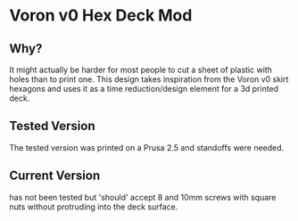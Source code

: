 # Voron v0 Hex Deck Mod

## Why?

It might actually be harder for most people to cut a sheet of plastic with holes than to print one. 
This design takes inspiration from the Voron v0 skirt hexagons and uses it as a time reduction/design element 
for a 3d printed deck. 

## Tested Version

The tested version was printed on a Prusa 2.5 and standoffs were needed. 

## Current Version

has not been tested but 'should' accept 8 and 10mm screws with square nuts without protruding into the deck surface. 

